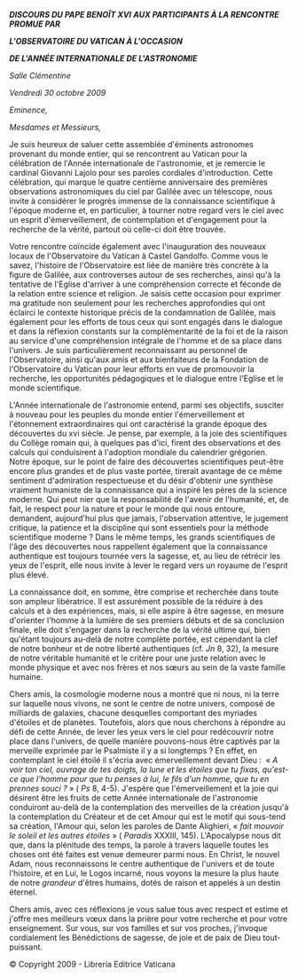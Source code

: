 ***DISCOURS DU PAPE BENOÎT XVI*** ***AUX PARTICIPANTS À LA RENCONTRE PROMUE PAR***

***L'OBSERVATOIRE DU VATICAN À L'OCCASION***

***DE L'ANNÉE INTERNATIONALE DE L'ASTRONOMIE***

*Salle Clémentine*

*Vendredi 30 octobre 2009*

*Eminence,*

*Mesdames et Messieurs,*

Je suis heureux de saluer cette assemblée d'éminents astronomes provenant du monde entier, qui se rencontrent au Vatican pour la célébration de l'Année internationale de l'astronomie, et je remercie le cardinal Giovanni Lajolo pour ses paroles cordiales d'introduction. Cette célébration, qui marque le quatre centième anniversaire des premières observations astronomiques du ciel par Galilée avec un télescope, nous invite à considérer le progrès immense de la connaissance scientifique à l'époque moderne et, en particulier, à tourner notre regard vers le ciel avec un esprit d'émerveillement, de contemplation et d'engagement pour la recherche de la vérité, partout où celle-ci doit être trouvée.

Votre rencontre coïncide également avec l'inauguration des nouveaux locaux de l'Observatoire du Vatican à Castel Gandolfo. Comme vous le savez, l'histoire de l'Observatoire est liée de manière très concrète à la figure de Galilée, aux controverses autour de ses recherches, ainsi qu'à la tentative de l'Eglise d'arriver à une compréhension correcte et féconde de la relation entre science et religion. Je saisis cette occasion pour exprimer ma gratitude non seulement pour les recherches approfondies qui ont éclairci le contexte historique précis de la condamnation de Galilée, mais également pour les efforts de tous ceux qui sont engagés dans le dialogue et dans la réflexion constants sur la complémentarité de la foi et de la raison au service d'une compréhension intégrale de l'homme et de sa place dans l'univers. Je suis particulièrement reconnaissant au personnel de l'Observatoire, ainsi qu'aux amis et aux bienfaiteurs de la Fondation de l'Observatoire du Vatican pour leur efforts en vue de promouvoir la recherche, les opportunités pédagogiques et le dialogue entre l'Eglise et le monde scientifique.

L'Année internationale de l'astronomie entend, parmi ses objectifs, susciter à nouveau pour les peuples du monde entier l'émerveillement et l'étonnement extraordinaires qui ont caractérisé la grande époque des découvertes du xvi siècle. Je pense, par exemple, à la joie des scientifiques du Collège romain qui, à quelques pas d'ici, firent des observations et des calculs qui conduisirent à l'adoption mondiale du calendrier grégorien. Notre époque, sur le point de faire des découvertes scientifiques peut-être encore plus grandes et de plus vaste portée, tirerait avantage de ce même sentiment d'admiration respectueuse et du désir d'obtenir une synthèse vraiment humaniste de la connaissance qui a inspiré les pères de la science moderne. Qui peut nier que la responsabilité de l'avenir de l'humanité, et, de fait, le respect pour la nature et pour le monde qui nous entoure, demandent, aujourd'hui plus que jamais, l'observation attentive, le jugement critique, la patience et la discipline qui sont essentiels pour la méthode scientifique moderne ? Dans le même temps, les grands scientifiques de l'âge des découvertes nous rappellent également que la connaissance authentique est toujours tournée vers la sagesse, et, au lieu de rétrécir les yeux de l'esprit, elle nous invite à lever le regard vers un royaume de l'esprit plus élevé.

La connaissance doit, en somme, être comprise et recherchée dans toute son ampleur libératrice. Il est assurément possible de la réduire à des calculs et à des expériences, mais, si elle aspire à être sagesse, en mesure d'orienter l'homme à la lumière de ses premiers débuts et de sa conclusion finale, elle doit s'engager dans la recherche de la vérité ultime qui, bien qu'étant toujours au-delà de notre complète portée, est cependant la clef de notre bonheur et de notre liberté authentiques (cf. *Jn* 8, 32), la mesure de notre véritable humanité et le critère pour une juste relation avec le monde physique et avec nos frères et nos sœurs au sein de la vaste famille humaine.

Chers amis, la cosmologie moderne nous a montré que ni nous, ni la terre sur laquelle nous vivons, ne sont le centre de notre univers, composé de milliards de galaxies, chacune desquelles comportant des myriades d'étoiles et de planètes. Toutefois, alors que nous cherchons à répondre au défi de cette Année, de lever les yeux vers le ciel pour redécouvrir notre place dans l'univers, de quelle manière pouvons-nous être captivés par la merveille exprimée par le Psalmiste il y a si longtemps ? En effet, en contemplant le ciel étoilé il s'écria avec émerveillement devant Dieu :  « *A voir ton ciel, ouvrage de tes doigts, la lune et les étoiles que tu fixas, qu'est-ce que l'homme pour que tu penses à lui, le fils d'un homme, que tu en prennes souci ?* » ( *Ps* 8, 4-5). J'espère que l'émerveillement et la joie qui désirent être les fruits de cette Année internationale de l'astronomie conduiront au-delà de la contemplation des merveilles de la création jusqu'à la contemplation du Créateur et de cet Amour qui est le motif qui sous-tend sa création, l'Amour qui, selon les paroles de Dante Alighieri, « *fait mouvoir le soleil et les autres étoiles* » ( *Paradis* XXXIII, 145). L'Apocalypse nous dit que, dans la plénitude des temps, la parole à travers laquelle toutes les choses ont été faites est venue demeurer parmi nous. En Christ, le nouvel Adam, nous reconnaissons le centre authentique de l'univers et de toute l'histoire, et en Lui, le Logos incarné, nous voyons la mesure la plus haute de notre *grandeur* d'êtres humains, dotés de raison et appelés à un destin éternel.

Chers amis, avec ces réflexions je vous salue tous avec respect et estime et j'offre mes meilleurs vœux dans la prière pour votre recherche et pour votre enseignement. Sur vous, sur vos familles et sur vos proches, j'invoque cordialement les Bénédictions de sagesse, de joie et de paix de Dieu tout-puissant.

© Copyright 2009 - Libreria Editrice Vaticana